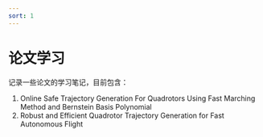 ```yaml
---
sort: 1
---
```


# 论文学习

记录一些论文的学习笔记，目前包含：

1. Online Safe Trajectory Generation For Quadrotors Using Fast Marching Method and Bernstein Basis Polynomial
2. Robust and Efficient Quadrotor Trajectory Generation for Fast Autonomous Flight